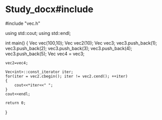 # Study_docx#include <iostream>
#include "vec.h"

using std::cout;
using std::endl;

int main() {
    Vec<int> vec(100,10);
    Vec<int> vec2(10);
    Vec<int> vec3;
    vec3.push_back(1);
    vec3.push_back(2);
    vec3.push_back(3);
    vec3.push_back(4);
    vec3.push_back(5);
    Vec<int> vec4 = vec3;

    vec2=vec4;

    Vec<int>::const_iterator iter;
    for(iter = vec2.cbegin(); iter != vec2.cend(); ++iter)
    {
        cout<<*iter<<" ";
    }
    cout<<endl;

    return 0;
}
